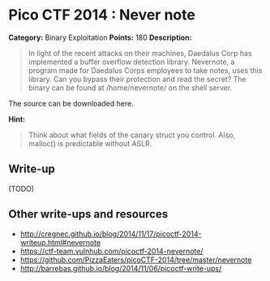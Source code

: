 # Pico CTF 2014 : Never note

**Category:** Binary Exploitation
**Points:** 180
**Description:**

>In light of the recent attacks on their machines, Daedalus Corp has implemented a buffer overflow detection library. Nevernote, a program made for Daedalus Corps employees to take notes, uses this library.
Can you bypass their protection and read the secret? The binary can be found at /home/nevernote/ on the shell server.

The source can be downloaded here.

**Hint:**
>Think about what fields of the canary struct you control. Also, malloc() is predictable without ASLR.

## Write-up

(TODO)

## Other write-ups and resources

* <http://cregnec.github.io/blog/2014/11/17/picoctf-2014-writeup.html#nevernote>
* <https://ctf-team.vulnhub.com/picoctf-2014-nevernote/>
* <https://github.com/PizzaEaters/picoCTF-2014/tree/master/nevernote>
* <http://barrebas.github.io/blog/2014/11/06/picoctf-write-ups/>
